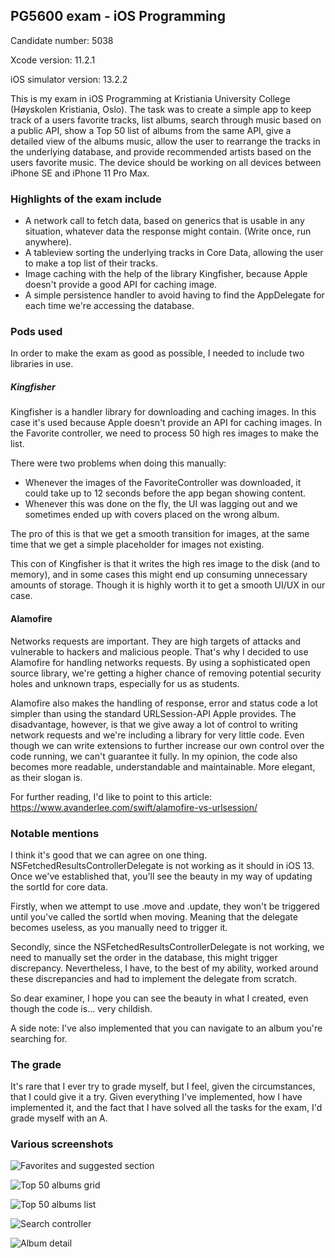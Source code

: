 ## PG5600 exam - iOS Programming
Candidate number: 5038

Xcode version: 11.2.1

iOS simulator version: 13.2.2

This is my exam in iOS Programming at Kristiania University College (Høyskolen Kristiania, Oslo).
The task was to create a simple app to keep track of a users favorite tracks, list albums, search
through music based on a public API, show a Top 50 list of albums from the same API, give a detailed
view of the albums music, allow the user to rearrange the tracks in the underlying database, and 
provide recommended artists based on the users favorite music. The device should be working on all
devices between iPhone SE and iPhone 11 Pro Max.

### Highlights of the exam include
* A network call to fetch data, based on generics that is usable in any situation, whatever data
the response might contain. (Write once, run anywhere).
* A tableview sorting the underlying tracks in Core Data, allowing the user to make a top list
of their tracks.
* Image caching with the help of the library Kingfisher, because Apple doesn't provide a good
API for caching image.
* A simple persistence handler to avoid having to find the AppDelegate for each time we're
accessing the database.

### Pods used
In order to make the exam as good as possible, I needed to include two libraries in use.

##### Kingfisher
Kingfisher is a handler library for downloading and caching images. In this case it's used
because Apple doesn't provide an API for caching images. In the Favorite controller, we need
to process 50 high res images to make the list. 

There were two problems when doing this manually:
* Whenever the images of the FavoriteController was downloaded, it could take up to 12 seconds
before the app began showing content.
* Whenever this was done on the fly, the UI was lagging out and we sometimes ended up with
covers placed on the wrong album.

The pro of this is that we get a smooth transition for images, at the same time that we
get a simple placeholder for images not existing. 

This con of Kingfisher is that it writes the high res image to the disk (and to memory),
and in some cases this might end up consuming unnecessary amounts of storage.
Though it is highly worth it to get a smooth UI/UX in our case.

#### Alamofire
Networks requests are important. They are high targets of attacks and vulnerable to hackers 
and malicious people. That's why I decided to use Alamofire for handling networks requests.
By using a sophisticated open source library, we're getting a higher chance of removing
potential security holes and unknown traps, especially for us as students. 

Alamofire also makes the handling of response, error and status code a lot simpler than
using the standard URLSession-API Apple provides. The disadvantage, however, is that we
give away a lot of control to writing network requests and we're including a library 
for very little code. Even though we can write extensions to further increase our own
control over the code running, we can't guarantee it fully. In my opinion, the code also
becomes more readable, understandable and maintainable. More elegant, as their slogan is.

For further reading, I'd like to point to this article:
https://www.avanderlee.com/swift/alamofire-vs-urlsession/

### Notable mentions
I think it's good that we can agree on one thing. NSFetchedResultsControllerDelegate is
not working as it should in iOS 13. Once we've established that, you'll see the beauty in
my way of updating the sortId for core data. 

Firstly, when we attempt to use .move and .update, they won't be triggered until you've called
the sortId when moving. Meaning that the delegate becomes useless, as you manually need to trigger it.

Secondly, since the NSFetchedResultsControllerDelegate is not working, we need to manually set 
the order in the database, this might trigger discrepancy. Nevertheless, I have, to
the best of my ability, worked around these discrepancies and had to implement the delegate
from scratch.

So dear examiner, I hope you can see the beauty in what I created, even though the code is...
very childish.

A side note: I've also implemented that you can navigate to an album you're searching for.

### The grade
It's rare that I ever try to grade myself, but I feel, given the circumstances, that I could
give it a try. Given everything I've implemented, how I have implemented it, and the fact
that I have solved all the tasks for the exam, I'd grade myself with an A.

### Various screenshots
![Favorites and suggested section](https://i.imgur.com/GeNlcGw.png)

![Top 50 albums grid](https://i.imgur.com/ylowkE7.png)

![Top 50 albums list](https://i.imgur.com/UoDpVRr.png)

![Search controller](https://i.imgur.com/aytZGXn.png)

![Album detail](https://i.imgur.com/BmQlaz0.png)

